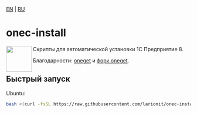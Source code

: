 [EN] | [RU]

[EN]: https://github.com/larionit/onec-install/blob/main/README.md
[RU]: https://github.com/larionit/onec-install/blob/main/ru/README.md

# onec-install

<img align="left" width="70" height="70" src="https://github.com/user-attachments/assets/1b8d6302-b327-49de-bd67-ec517770aa5a">

Скрипты для автоматической установки 1C Предприятие 8.

Благодарности: [oneget](https://github.com/v8platform/oneget) и [форк oneget](https://github.com/Pringlas/oneget).

## Быстрый запуск

Ubuntu:

``` bash
bash <(curl -fsSL https://raw.githubusercontent.com/larionit/onec-install/main/ru/setup.sh)
```
